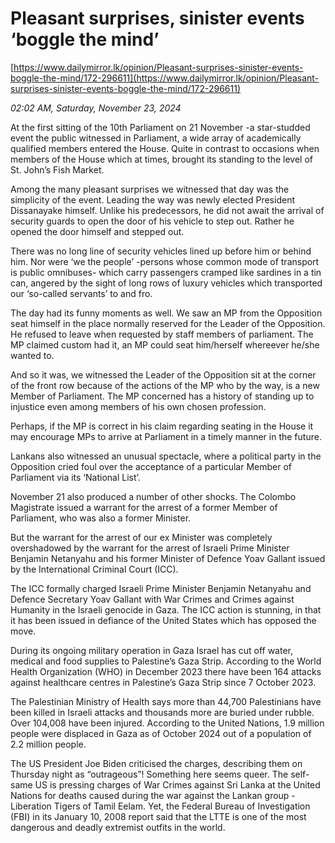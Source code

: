 # Pleasant surprises, sinister events ‘boggle the mind’

[https://www.dailymirror.lk/opinion/Pleasant-surprises-sinister-events-boggle-the-mind/172-296611](https://www.dailymirror.lk/opinion/Pleasant-surprises-sinister-events-boggle-the-mind/172-296611)

*02:02 AM, Saturday, November 23, 2024*

At the first sitting of the 10th Parliament on 21 November -a star-studded event the public witnessed in Parliament, a wide array of academically qualified members entered the House. Quite in contrast to occasions when members of the House which at times, brought its standing to the level of St. John’s Fish Market.

Among the many pleasant surprises we witnessed that day was the simplicity of the event. Leading the way was newly elected President Dissanayake himself. Unlike his predecessors, he did not await the arrival of security guards to open the door of his vehicle to step out. Rather he opened the door himself and stepped out.

There was no long line of security vehicles lined up before him or behind him. Nor were ‘we the people’ -persons whose common mode of transport is public omnibuses- which carry passengers cramped like sardines in a tin can, angered by the sight of long rows of luxury vehicles which transported our ‘so-called servants’ to and fro.

The day had its funny moments as well. We saw an MP from the Opposition seat himself in the place normally reserved for the Leader of the Opposition. He refused to leave when requested by staff members of parliament. The MP claimed custom had it, an MP could seat him/herself whereever he/she wanted to.

And so it was, we witnessed the Leader of the Opposition sit at the corner of the front row because of the actions of the MP who by the way, is a new Member of Parliament. The MP concerned has a history of standing up to injustice even among members of his own chosen profession.

Perhaps, if the MP is correct in his claim regarding seating in the House it may encourage MPs to arrive at Parliament in a timely manner in the future.

Lankans also witnessed an unusual spectacle, where a political party in the Opposition cried foul over the acceptance of a particular Member of Parliament via its ‘National List’.

November 21 also produced a number of other shocks. The Colombo Magistrate issued a warrant for the arrest of a former Member of Parliament, who was also a former Minister.

But the warrant for the arrest of our ex Minister was completely overshadowed by the warrant for the arrest of Israeli Prime Minister Benjamin Netanyahu and his former Minister of Defence Yoav Gallant issued by the International Criminal Court (ICC).

The ICC formally charged Israeli Prime Minister Benjamin Netanyahu and Defence Secretary Yoav Gallant with War Crimes and Crimes against Humanity in the Israeli genocide in Gaza. The ICC action is stunning, in that it has been issued in defiance of the United States which has opposed the move.

During its ongoing military operation in Gaza Israel has cut off water, medical and food supplies to Palestine’s Gaza Strip. According to the World Health Organization (WHO) in December 2023 there have been 164 attacks against healthcare centres in Palestine’s Gaza Strip since 7 October 2023.

The Palestinian Ministry of Health says more than 44,700 Palestinians have been killed in Israeli attacks and thousands more are buried under rubble. Over 104,008 have been injured. According to the United Nations, 1.9 million people were displaced in Gaza as of October 2024 out of a population of 2.2 million people.

The US President Joe Biden criticised the charges, describing them on Thursday night as “outrageous”! Something here seems queer. The self-same US is pressing charges of War Crimes against Sri Lanka at the United Nations for deaths caused during the war against the Lankan group -Liberation Tigers of Tamil Eelam. Yet, the Federal Bureau of Investigation (FBI) in its January 10, 2008 report said that the LTTE is one of the most dangerous and deadly extremist outfits in the world.

